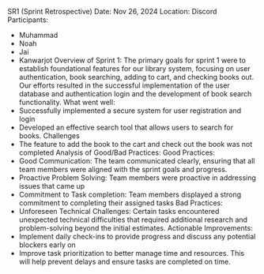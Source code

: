 SR1 (Sprint Retrospective)
Date: Nov 26, 2024
Location: Discord 
Participants:
-	Muhammad 
-	Noah
-	Jai
-	Kanwarjot
Overview of Sprint 1:
The primary goals for sprint 1 were to establish foundational features for our library system, focusing on user authentication, book searching, adding to cart, and checking books out. Our efforts resulted in the successful implementation of the user database and authentication login and the development of book search functionality.
What went well:
-	Successfully implemented a secure system for user registration and login
-	Developed an effective search tool that allows users to search for books.
Challenges
-	The feature to add the book to the cart and check out the book was not completed 
Analysis of Good/Bad Practices:
Good Practices:
-	Good Communication: The team communicated clearly, ensuring that all team members were aligned with the sprint goals and progress.
-	Proactive Problem Solving: Team members were proactive in addressing issues that came up
-	Commitment to Task completion: Team members displayed a strong commitment to completing their assigned tasks
Bad Practices:
-	Unforeseen Technical Challenges: Certain tasks encountered unexpected technical difficulties that required additional research and problem-solving beyond the initial estimates. 
Actionable Improvements:
-	Implement daily check-ins to provide progress and discuss any potential blockers early on
-	Improve task prioritization to better manage time and resources. This will help prevent delays and ensure tasks are completed on time.

